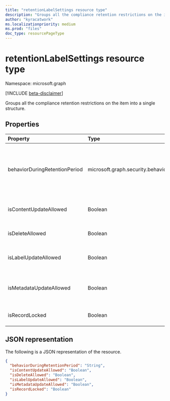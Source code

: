 ```yaml
---
title: "retentionLabelSettings resource type"
description: "Groups all the compliance retention restrictions on the item into a single structure."
author: "kyracatwork"
ms.localizationpriority: medium
ms.prod: "files"
doc_type: resourcePageType
---
```


# retentionLabelSettings resource type

Namespace: microsoft.graph

[!INCLUDE [beta-disclaimer](../../includes/beta-disclaimer.md)]

Groups all the compliance retention restrictions on the item into a single structure.

## Properties

| Property                      | Type                          | Description                                                                                                                                                                                                                                                |
| :---------------------------- | :---------------------------- | :--------------------------------------------------------------------------------------------------------------------------------------------------------------------------------------------------------------------------------------------------------- |
| behaviorDuringRetentionPeriod | microsoft.graph.security.behaviorDuringRetentionPeriod | Describes the item behavior during retention period. Possible values are: `doNotRetain`, `retain`, `retainAsRecord`, `retainAsRegulatoryRecord`, `unknownFutureValue`. Read-only. |
| isContentUpdateAllowed        | Boolean                          | Specifies whether updates to document content is allowed. Read-only.                                                                                                                                                                                |
| isDeleteAllowed               | Boolean                          | Specifies whether the document deletion is allowed. Read-only.                                                                                                                                                                                      |
| isLabelUpdateAllowed          | Boolean                          | Specifies whether you are allowed to change the retention label on the document. Read-only.                                                                                                                                                                   |
| isMetadataUpdateAllowed       | Boolean                          | Specifies whether updates to the item metadata (for example, the **Title** field) are blocked. Read-only.                                                                                                                                                                |
| isRecordLocked                | Boolean                          | Specifies whether the item is locked. Read-write.                                                                                                                                                                                                   |

## JSON representation

The following is a JSON representation of the resource.

<!-- {
"blockType": "resource",
"@odata.type": "microsoft.graph.retentionLabelSettings",
"optionalProperties": []
}-->

```json
{
  "behaviorDuringRetentionPeriod": "String",
  "isContentUpdateAllowed": "Boolean",
  "isDeleteAllowed": "Boolean",
  "isLabelUpdateAllowed": "Boolean",
  "isMetadataUpdateAllowed": "Boolean",
  "isRecordLocked": "Boolean"
}
```
